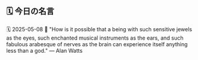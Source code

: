 ## 🗓️ 今日の名言

<!--START_SECTION:quote-->
🗓️ 2025-05-08
💬 "How is it possible that a being with such sensitive jewels as the eyes, such enchanted musical instruments as the ears, and such fabulous arabesque of nerves as the brain can experience itself anything less than a god." — Alan Watts
<!--END_SECTION:quote-->
